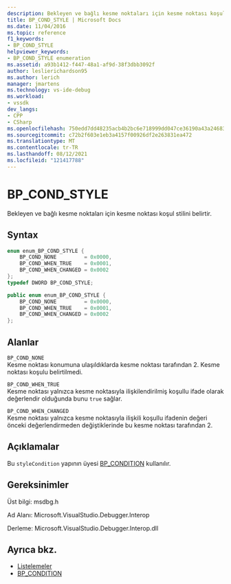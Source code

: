 ```yaml
---
description: Bekleyen ve bağlı kesme noktaları için kesme noktası koşul stilini belirtir.
title: BP_COND_STYLE | Microsoft Docs
ms.date: 11/04/2016
ms.topic: reference
f1_keywords:
- BP_COND_STYLE
helpviewer_keywords:
- BP_COND_STYLE enumeration
ms.assetid: a93b1412-f447-48a1-af9d-38f3dbb3092f
author: leslierichardson95
ms.author: lerich
manager: jmartens
ms.technology: vs-ide-debug
ms.workload:
- vssdk
dev_langs:
- CPP
- CSharp
ms.openlocfilehash: 750edd7dd48235acb4b2bc6e718999dd047ce36190a43a2468376c54beeddcd4
ms.sourcegitcommit: c72b2f603e1eb3a4157f00926df2e263831ea472
ms.translationtype: MT
ms.contentlocale: tr-TR
ms.lasthandoff: 08/12/2021
ms.locfileid: "121417788"
---
```

# <a name="bp_cond_style"></a>BP_COND_STYLE
Bekleyen ve bağlı kesme noktaları için kesme noktası koşul stilini belirtir.

## <a name="syntax"></a>Syntax

```cpp
enum enum_BP_COND_STYLE {
    BP_COND_NONE         = 0x0000,
    BP_COND_WHEN_TRUE    = 0x0001,
    BP_COND_WHEN_CHANGED = 0x0002
};
typedef DWORD BP_COND_STYLE;
```

```csharp
public enum enum_BP_COND_STYLE {
    BP_COND_NONE         = 0x0000,
    BP_COND_WHEN_TRUE    = 0x0001,
    BP_COND_WHEN_CHANGED = 0x0002
};
```

## <a name="fields"></a>Alanlar
`BP_COND_NONE`\
Kesme noktası konumuna ulaşıldıklarda kesme noktası tarafından 2. Kesme noktası koşulu belirtilmedi.

`BP_COND_WHEN_TRUE`\
Kesme noktası yalnızca kesme noktasıyla ilişkilendirilmiş koşullu ifade olarak değerlendir olduğunda bunu `true` sağlar.

`BP_COND_WHEN_CHANGED`\
Kesme noktası yalnızca kesme noktasıyla ilişkili koşullu ifadenin değeri önceki değerlendirmeden değiştiklerinde bu kesme noktası tarafından 2.

## <a name="remarks"></a>Açıklamalar
Bu `styleCondition` yapının üyesi [BP_CONDITION](../../../extensibility/debugger/reference/bp-condition.md) kullanılır.

## <a name="requirements"></a>Gereksinimler
Üst bilgi: msdbg.h

Ad Alanı: Microsoft.VisualStudio.Debugger.Interop

Derleme: Microsoft.VisualStudio.Debugger.Interop.dll

## <a name="see-also"></a>Ayrıca bkz.
- [Listelemeler](../../../extensibility/debugger/reference/enumerations-visual-studio-debugging.md)
- [BP_CONDITION](../../../extensibility/debugger/reference/bp-condition.md)

